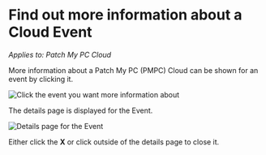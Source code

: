 # Find out more information about a Cloud Event

_Applies to: Patch My PC Cloud_

More information about a Patch My PC (PMPC) Cloud can be shown for an event by clicking it.

![Click the event you want more information about](/_images/image-%28815%29.png-"Click-the-event-you-want-more-information-about" "Click the event you want more information about")

The details page is displayed for the Event.

![Details page for the Event](/_images/image-%28817%29.png-"Details-page-for-the-Event" "Details page for the Event")

Either click the **X** or click outside of the details page to close it.
